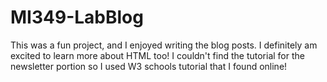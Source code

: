 # MI349-LabBlog
This was a fun project, and I enjoyed writing the blog posts. I definitely am excited to learn more about HTML too!
I couldn't find the tutorial for the newsletter portion so I used W3 schools tutorial that I found online!

